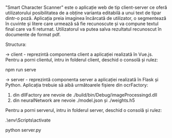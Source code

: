 "Smart Character Scanner" este o aplicație web de tip client-server ce oferă utilizatorului posibilitatea de a obține varianta editabilă a 
unui text de tipar dintr-o poză. Aplicația preia imaginea încărcată de utilizator, o segmentează în cuvinte și litere care urmează să fie 
recunoscute și va compune textul final care va fi returnat. Utilizatorul va putea salva rezultatul recunoscut în documente de format pdf. 
	
Structura:

-> client - reprezintă componenta client a aplicației realizată în Vue.js. Pentru a porni clientul, intru in folderul client, deschid o 
consolă și rulez: 

npm run serve

-> server - reprezintă componenta server a aplicației realizată în Flask și Python. Aplicația trebuie să aibă următoarele fișiere
din ocrFactory:

1. din dllFactory are nevoie de ./build/bin/Debug/imageProcessingd.dll
2. din neuralNetwork are nevoie ./model.json și ./weights.h5
	
Pentru a porni serverul, intru in folderul server, deschid o consolă și rulez:

.\env\Scripts\activate

python server.py